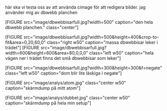 här ska vi testa oss av att använda cimage för att redigera bilder. jag använder mig av dbwebb planchen

[FIGURE src="image/dbwebbisarfull.jpg?width=500" caption="den hela dbwebb planchen." class="center"]

[FIGURE src="image/dbwebbisarfull.jpg?width=500&height=400&crop-to-fit&area=0,20,60,0" class="right w50" caption="massa dbwebbisar leker i trädet"]
[FIGURE src="image/dbwebbisarfull.jpg?width=600&height=600&area=80,0,0,0" class="left w50" caption="hela vägen ner i trädet finns det små dbwebbisar som leker"]

[FIGURE src="image/dbwebbisarfull.jpg?width=300&height=300&f=negate" class="left w50" caption="dom blir lite läskiga i negate"]

[FIGURE src="image/analys/atom.jpg" class="center w50" caption="skärmdump på mitt atom"]

[FIGURE src="image/analys/dubbel.jpg" class="center w50" caption="skärmdump på hela min setup"]
